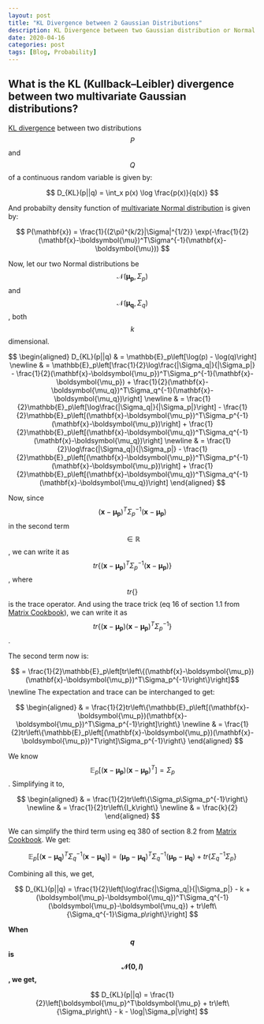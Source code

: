 ```yaml
---
layout: post
title: "KL Divergence between 2 Gaussian Distributions"
description: KL Divergence between two Gaussian distribution or Normal distribution, Probability.
date: 2020-04-16
categories: post
tags: [Blog, Probability]
---
```


## What is the KL (Kullback–Leibler) divergence between two multivariate Gaussian distributions?

[KL divergence](https://en.wikipedia.org/wiki/Kullback%E2%80%93Leibler_divergence) between two distributions $$P$$ and $$Q$$ of a continuous random variable is given by:

$$ D_{KL}(p||q) = \int_x p(x) \log \frac{p(x)}{q(x)} $$

And probabilty density function of [multivariate Normal distribution](https://en.wikipedia.org/wiki/Multivariate_normal_distribution) is given by:

$$ P(\mathbf{x}) = \frac{1}{(2\pi)^{k/2}|\Sigma|^{1/2}} \exp(-\frac{1}{2}(\mathbf{x}-\boldsymbol{\mu})^T\Sigma^{-1}(\mathbf{x}-\boldsymbol{\mu})) $$

Now, let our two Normal distributions be $$\mathcal{N}(\mathbf{\mu_p},\,\Sigma_p)$$ and $$\mathcal{N}(\mathbf{\mu_q},\,\Sigma_q)$$, both $$k$$ dimensional.

$$
\begin{aligned}
D_{KL}(p||q) & = \mathbb{E}_p\left[\log(p) - \log(q)\right]
\newline
& = \mathbb{E}_p\left[\frac{1}{2}\log\frac{|\Sigma_q|}{|\Sigma_p|} - \frac{1}{2}(\mathbf{x}-\boldsymbol{\mu_p})^T\Sigma_p^{-1}(\mathbf{x}-\boldsymbol{\mu_p}) + \frac{1}{2}(\mathbf{x}-\boldsymbol{\mu_q})^T\Sigma_q^{-1}(\mathbf{x}-\boldsymbol{\mu_q})\right]
\newline
& = \frac{1}{2}\mathbb{E}_p\left[\log\frac{|\Sigma_q|}{|\Sigma_p|}\right] - \frac{1}{2}\mathbb{E}_p\left[(\mathbf{x}-\boldsymbol{\mu_p})^T\Sigma_p^{-1}(\mathbf{x}-\boldsymbol{\mu_p})\right] + \frac{1}{2}\mathbb{E}_p\left[(\mathbf{x}-\boldsymbol{\mu_q})^T\Sigma_q^{-1}(\mathbf{x}-\boldsymbol{\mu_q})\right]
\newline
& = \frac{1}{2}\log\frac{|\Sigma_q|}{|\Sigma_p|} - \frac{1}{2}\mathbb{E}_p\left[(\mathbf{x}-\boldsymbol{\mu_p})^T\Sigma_p^{-1}(\mathbf{x}-\boldsymbol{\mu_p})\right] + \frac{1}{2}\mathbb{E}_p\left[(\mathbf{x}-\boldsymbol{\mu_q})^T\Sigma_q^{-1}(\mathbf{x}-\boldsymbol{\mu_q})\right] 
\end{aligned}
$$


Now, since $$(\mathbf{x}-\boldsymbol{\mu_p})^T\Sigma_p^{-1}(\mathbf{x}-\boldsymbol{\mu_p})$$ in the second term $$ \in \mathbb{R} $$, we can write it as $$tr\left\{(\mathbf{x}-\boldsymbol{\mu_p})^T\Sigma_p^{-1}(\mathbf{x}-\boldsymbol{\mu_p})\right\}$$, where $$tr\{\}$$ is the trace operator. And using the trace trick (eq 16 of section 1.1 from [Matrix Cookbook](https://www.math.uwaterloo.ca/~hwolkowi/matrixcookbook.pdf)), we can write it as $$tr\left\{(\mathbf{x}-\boldsymbol{\mu_p})(\mathbf{x}-\boldsymbol{\mu_p})^T\Sigma_p^{-1}\right\}$$.

The second term now is:

$$ = \frac{1}{2}\mathbb{E}_p\left[tr\left\{(\mathbf{x}-\boldsymbol{\mu_p})(\mathbf{x}-\boldsymbol{\mu_p})^T\Sigma_p^{-1}\right\}\right]$$
\newline
The expectation and trace can be interchanged to get:

$$
\begin{aligned}
& = \frac{1}{2}tr\left\{\mathbb{E}_p\left[(\mathbf{x}-\boldsymbol{\mu_p})(\mathbf{x}-\boldsymbol{\mu_p})^T\Sigma_p^{-1}\right]\right\}
\newline
& = \frac{1}{2}tr\left\{\mathbb{E}_p\left[(\mathbf{x}-\boldsymbol{\mu_p})(\mathbf{x}-\boldsymbol{\mu_p})^T\right]\Sigma_p^{-1}\right\}
\end{aligned}
$$

We know $$\mathbb{E}_p\left[(\mathbf{x}-\boldsymbol{\mu_p})(\mathbf{x}-\boldsymbol{\mu_p})^T\right] = \Sigma_p $$. Simplifying it to, 

$$
\begin{aligned}
& = \frac{1}{2}tr\left\{\Sigma_p\Sigma_p^{-1}\right\}
\newline
& = \frac{1}{2}tr\left\{I_k\right\}
\newline
& = \frac{k}{2}
\end{aligned}
$$

We can simplify the third term using eq 380 of section 8.2 from [Matrix Cookbook](https://www.math.uwaterloo.ca/~hwolkowi/matrixcookbook.pdf).
We get:

$$\mathbb{E}_p\left[(\mathbf{x}-\boldsymbol{\mu_q})^T\Sigma_q^{-1}(\mathbf{x}-\boldsymbol{\mu_q})\right] = (\boldsymbol{\mu_p}-\boldsymbol{\mu_q})^T\Sigma_q^{-1}(\boldsymbol{\mu_p}-\boldsymbol{\mu_q}) + tr\left\{\Sigma_q^{-1}\Sigma_p\right\}$$

Combining all this, we get,

$$ D_{KL}(p||q) = \frac{1}{2}\left[\log\frac{|\Sigma_q|}{|\Sigma_p|} - k + (\boldsymbol{\mu_p}-\boldsymbol{\mu_q})^T\Sigma_q^{-1}(\boldsymbol{\mu_p}-\boldsymbol{\mu_q}) + tr\left\{\Sigma_q^{-1}\Sigma_p\right\}\right] $$

<b>When $$q$$ is $$\mathcal{N}(0,\,I)$$, we get,</b>

$$ D_{KL}(p||q) = \frac{1}{2}\left[\boldsymbol{\mu_p}^T\boldsymbol{\mu_p} + tr\left\{\Sigma_p\right\} - k - \log|\Sigma_p|\right] $$

